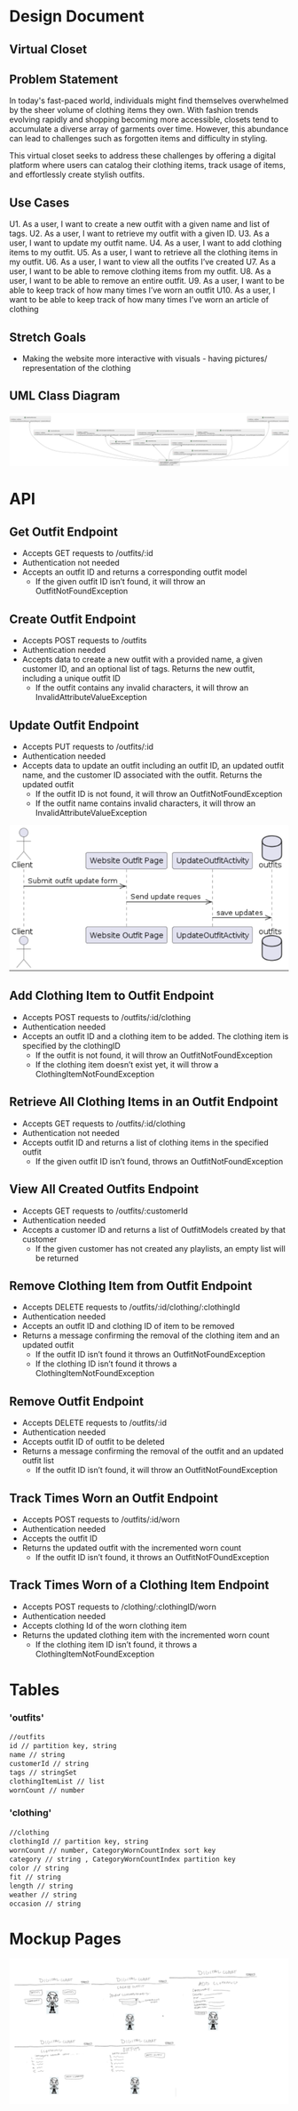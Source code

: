 # Design Document

## Virtual Closet

## Problem Statement

In today's fast-paced world, individuals might find themselves overwhelmed by the sheer volume of clothing items they own. With fashion trends evolving rapidly and shopping becoming more accessible, closets tend to accumulate a diverse array of garments over time. However, this abundance can lead to challenges such as forgotten items and difficulty in styling.

This virtual closet seeks to address these challenges by offering a digital platform where users can catalog their clothing items, track usage of items, and effortlessly create stylish outfits. 

## Use Cases

U1. As a user, I want to create a new outfit with a given name and list of tags.
U2. As a user, I want to retrieve my outfit with a given ID.
U3. As a user, I want to update my outfit name.
U4. As a user, I want to add clothing items to my outfit.
U5. As a user, I want to retrieve all the clothing items in my outfit.
U6. As a user, I want to view all the outfits I’ve created
U7. As a user, I want to be able to remove clothing items from my outfit.
U8. As a user, I want to be able to remove an entire outfit.
U9. As a user, I want to be able to keep track of how many times I’ve worn an outfit
U10. As a user, I want to be able to keep track of how many times I’ve worn an article of clothing

## Stretch Goals

- Making the website more interactive with visuals - having pictures/ representation of the clothing

## UML Class Diagram 

![img.png](images/class-diagram.png)

# API

## Get Outfit Endpoint

- Accepts GET requests to /outfits/:id
- Authentication not needed
- Accepts an outfit ID and returns a corresponding outfit model
  - If the given outfit ID isn’t found, it will throw an OutfitNotFoundException

## Create Outfit Endpoint

- Accepts POST requests to /outfits
- Authentication needed
- Accepts data to create a new outfit with a provided name, a given customer ID, and an optional list of tags. Returns the new outfit, including a unique outfit ID
  - If the outfit contains any invalid characters, it will throw an InvalidAttributeValueException

## Update Outfit Endpoint

- Accepts PUT requests to /outfits/:id
- Authentication needed
- Accepts data to update an outfit including an outfit ID, an updated outfit name, and the customer ID associated with the outfit. Returns the updated outfit
  - If the outfit ID is not found, it will throw an OutfitNotFoundException
  - If the outfit name contains invalid characters, it will throw an InvalidAttributeValueException

![img.png](images/Update-Outfit-EP.png)

## Add Clothing Item to Outfit Endpoint

- Accepts POST requests to /outfits/:id/clothing
- Authentication needed
- Accepts an outfit ID and a clothing item to be added. The clothing item is specified by the clothingID
  - If the outfit is not found, it will throw an OutfitNotFoundException
  - If the clothing item doesn’t exist yet, it will throw a ClothingItemNotFoundException

## Retrieve All Clothing Items in an Outfit Endpoint

- Accepts GET requests to /outfits/:id/clothing
- Authentication not needed
- Accepts outfit ID and returns a list of clothing items in the specified outfit
  - If the given outfit ID isn’t found, throws an OutfitNotFoundException

## View All Created Outfits Endpoint

- Accepts GET requests to /outfits/:customerId
- Authentication needed
- Accepts a customer ID and returns a list of OutfitModels created by that customer
  - If the given customer has not created any playlists, an empty list will be returned

## Remove Clothing Item from Outfit Endpoint

- Accepts DELETE requests to /outfits/:id/clothing/:clothingId
- Authentication needed
- Accepts an outfit ID and clothing ID of item to be removed
- Returns a message confirming the removal of the clothing item and an updated outfit
  - If the outfit ID isn’t found it throws an OutfitNotFoundException
  - If the clothing ID isn’t found it throws a ClothingItemNotFoundException

## Remove Outfit Endpoint

- Accepts DELETE requests to /outfits/:id
- Authentication needed
- Accepts outfit ID of outfit to be deleted
- Returns a message confirming the removal of the outfit and an updated outfit list
  - If the outfit ID isn’t found, it will throw an OutfitNotFoundException

## Track Times Worn an Outfit Endpoint

- Accepts POST requests to /outfits/:id/worn
- Authentication needed
- Accepts the outfit ID
- Returns the updated outfit with the incremented worn count
  - If the outfit ID isn’t found, it throws an OutfitNotFOundException

## Track Times Worn of a Clothing Item Endpoint

- Accepts POST requests to /clothing/:clothingID/worn
- Authentication needed
- Accepts clothing Id of the worn clothing item
- Returns the updated clothing item with the incremented worn count
  - If the clothing item ID isn’t found, it throws a ClothingItemNotFoundException

# Tables 

### 'outfits'
```
//outfits
id // partition key, string
name // string
customerId // string
tags // stringSet
clothingItemList // list
wornCount // number
```

### 'clothing'
```
//clothing
clothingId // partition key, string
wornCount // number, CategoryWornCountIndex sort key
category // string , CategoryWornCountIndex partition key
color // string
fit // string
length // string
weather // string
occasion // string
```

# Mockup Pages

![img.png](images/mock-ups.png)












